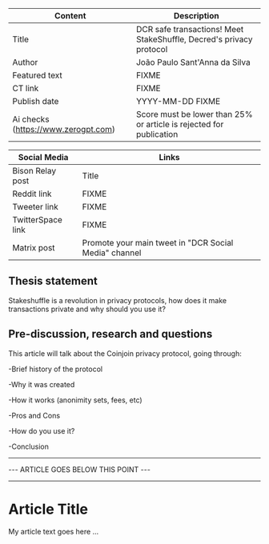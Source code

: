 | Content | Description |
|---|---|
| Title               | DCR safe transactions! Meet StakeShuffle, Decred's privacy protocol|
| Author              | João Paulo Sant'Anna da Silva |
| Featured text       | FIXME |
| CT link             | FIXME |
| Publish date        | YYYY-MM-DD FIXME |
| Ai checks (https://www.zerogpt.com) | Score must be lower than 25% or article is rejected for publication |

| Social Media | Links |
|---|---|
| Bison Relay post    | Title |
| Reddit link         | FIXME |
| Tweeter link        | FIXME |
| TwitterSpace link   | FIXME |
| Matrix post         | Promote your main tweet in "DCR Social Media" channel |

## Thesis statement

Stakeshuffle is a revolution in privacy protocols, how does it make transactions private and why should you use it?


## Pre-discussion, research and questions

This article will talk about the Coinjoin privacy protocol, going through:

-Brief history of the protocol

-Why it was created

-How it works (anonimity sets, fees, etc)

-Pros and Cons

-How do you use it?

-Conclusion


---
--- ARTICLE GOES BELOW THIS POINT ---

---

# Article Title

My article text goes here …
